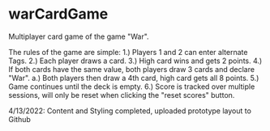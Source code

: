# warCardGame
Multiplayer card game of the game "War".

The rules of the game are simple:
  1.) Players 1 and 2 can enter alternate Tags.
  2.) Each player draws a card.
  3.) High card wins and gets 2 points.
  4.) If both cards have the same value, both players draw 3 cards and declare "War".
    a.) Both players then draw a 4th card, high card gets all 8 points. 
  5.) Game continues until the deck is empty.
  6.) Score is tracked over multiple sessions, will only be reset when clicking the "reset scores" button.
  

4/13/2022:
  Content and Styling completed, uploaded prototype layout to Github

